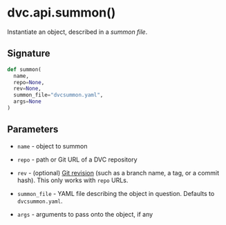 # dvc.api.summon()

Instantiate an object, described in a _summon file_.

## Signature

```py
def summon(
  name,
  repo=None,
  rev=None,
  summon_file="dvcsummon.yaml",
  args=None
)
```

## Parameters

- `name` - object to summon

- `repo` - path or Git URL of a DVC repository

- `rev` - (optional)
  [Git revision](https://git-scm.com/book/en/v2/Git-Internals-Git-References)
  (such as a branch name, a tag, or a commit hash). This only works with `repo`
  URLs.

- `summon_file` - YAML file describing the object in question. Defaults to
  `dvcsummon.yaml`.

- `args` - arguments to pass onto the object, if any
